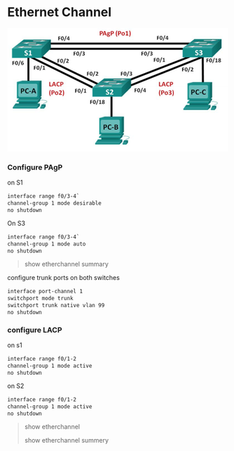 # Ethernet Channel



![](../.gitbook/assets/screen-shot-2018-05-22-at-21.33.45.png)



### Configure PAgP

on S1

```text
interface range f0/3-4`
channel-group 1 mode desirable
no shutdown
```

On S3

```text
interface range f0/3-4`
channel-group 1 mode auto
no shutdown
```

> show etherchannel summary

configure trunk ports on both switches

```text
interface port-channel 1
switchport mode trunk
switchport trunk native vlan 99
no shutdown
```

### configure LACP

on s1

```text
interface range f0/1-2
channel-group 1 mode active
no shutdown
```

on S2

```text
interface range f0/1-2
channel-group 1 mode active
no shutdown
```

> show etherchannel
>
> show etherchannel summery

